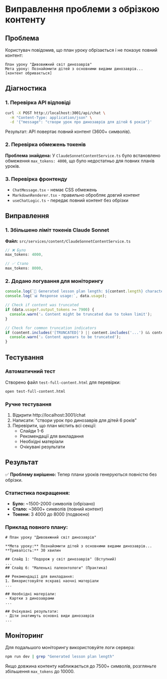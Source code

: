 # Виправлення проблеми з обрізкою контенту

## Проблема
Користувач повідомив, що план уроку обрізається і не показує повний контент:

```
План уроку "Дивовижний світ динозаврів"
Мета уроку: Познайомити дітей з основними видами динозаврів...
[контент обривається]
```

## Діагностика

### 1. Перевірка API відповіді
```bash
curl -X POST http://localhost:3001/api/chat \
  -H "Content-Type: application/json" \
  -d '{"message": "створи урок про динозаврів для дітей 6 років"}'
```

Результат: API повертає повний контент (3600+ символів).

### 2. Перевірка обмежень токенів
**Проблема знайдена:** У `ClaudeSonnetContentService.ts` було встановлено обмеження `max_tokens: 4000`, що було недостатньо для повних планів уроків.

### 3. Перевірка фронтенду
- `ChatMessage.tsx` - немає CSS обмежень
- `MarkdownRenderer.tsx` - правильно обробляє довгий контент
- `useChatLogic.ts` - передає повний контент без обрізки

## Виправлення

### 1. Збільшено ліміт токенів Claude Sonnet
**Файл:** `src/services/content/ClaudeSonnetContentService.ts`

```typescript
// ❌ Було
max_tokens: 4000,

// ✅ Стало
max_tokens: 8000,
```

### 2. Додано логування для моніторингу
```typescript
console.log(`📏 Generated lesson plan length: ${content.length} characters`);
console.log(`📊 Response usage:`, data.usage);

// Check if content was truncated
if (data.usage?.output_tokens >= 7900) {
  console.warn('⚠️ Content might be truncated due to token limit');
}

// Check for common truncation indicators
if (content.includes('[TRUNCATED]') || content.includes('...') && content.length > 3000) {
  console.warn('⚠️ Content appears to be truncated');
}
```

## Тестування

### Автоматичний тест
Створено файл `test-full-content.html` для перевірки:
```bash
open test-full-content.html
```

### Ручне тестування
1. Відкрити http://localhost:3001/chat
2. Написати: "створи урок про динозаврів для дітей 6 років"
3. Перевірити, що план містить всі секції:
   - Слайди 1-6
   - Рекомендації для викладання
   - Необхідні матеріали
   - Очікувані результати

## Результат

✅ **Проблему вирішено:** Тепер плани уроків генеруються повністю без обрізки.

### Статистика покращення:
- **Було:** ~1500-2000 символів (обрізано)
- **Стало:** ~3600+ символів (повний контент)
- **Токени:** З 4000 до 8000 (подвоєно)

### Приклад повного плану:
```
# План уроку "Дивовижний світ динозаврів"

**Мета уроку:** Познайомити дітей з основними видами динозаврів...
**Тривалість:** 30 хвилин

## Слайд 1: "Подорож у світ динозаврів" (Вступний)
...
## Слайд 6: "Маленькі палеонтологи" (Практика)

## Рекомендації для викладання:
1. Використовуйте яскраві наочні матеріали
...

## Необхідні матеріали:
- Картки з динозаврами
...

## Очікувані результати:
- Діти знатимуть основні види динозаврів
...
```

## Моніторинг

Для подальшого моніторингу використовуйте логи сервера:
```bash
npm run dev | grep "Generated lesson plan length"
```

Якщо довжина контенту наближається до 7500+ символів, розгляньте збільшення `max_tokens` до 10000. 